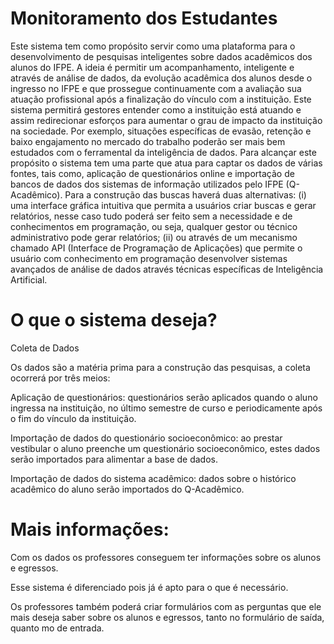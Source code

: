 # Monitoramento dos Estudantes


Este sistema tem como propósito servir como uma plataforma para o desenvolvimento de pesquisas inteligentes sobre dados acadêmicos dos alunos do IFPE. A ideia é permitir um acompanhamento, inteligente e através de análise de dados, da evolução acadêmica dos alunos desde o ingresso no IFPE e que prossegue continuamente com a avaliação sua atuação profissional após a finalização do vínculo com a instituição.  Este sistema permitirá gestores entender como a instituição está atuando e assim redirecionar esforços para aumentar o grau de impacto da instituição na sociedade. Por exemplo, situações específicas de evasão, retenção e baixo engajamento no mercado do trabalho poderão ser mais bem estudados com o ferramental da inteligência de dados.
Para alcançar este propósito o sistema tem uma parte que atua para captar os dados de várias fontes, tais como, aplicação de questionários online e importação de bancos de dados dos sistemas de informação utilizados pelo IFPE (Q-Acadêmico). Para a construção das buscas haverá duas alternativas: (i) uma interface gráfica intuitiva que permita a usuários criar buscas e gerar relatórios, nesse caso tudo poderá ser feito sem a necessidade e de conhecimentos em programação, ou seja, qualquer gestor ou técnico administrativo pode gerar relatórios; (ii) ou através de um mecanismo chamado API (Interface de Programação de Aplicações) que permite o usuário com conhecimento em programação desenvolver sistemas avançados de análise de dados através técnicas específicas de Inteligência Artificial. 


# O que o sistema deseja? 
 
Coleta de Dados

Os dados são a matéria prima para a construção das pesquisas, a coleta ocorrerá por três meios:

Aplicação de questionários: questionários serão aplicados quando o aluno ingressa na instituição, no último semestre de curso e periodicamente após o fim do vínculo da instituição.

Importação de dados do questionário socioeconômico: ao prestar vestibular o aluno preenche um questionário socioeconômico, estes dados serão importados para alimentar a base de dados. 

Importação de dados do sistema acadêmico: dados sobre o histórico acadêmico do aluno serão importados do Q-Acadêmico.

# Mais informações:

Com os dados os professores conseguem ter informações sobre os alunos e egressos.

Esse sistema é diferenciado pois já é apto para o que é necessário.

Os professores também poderá criar formulários com as perguntas que ele mais deseja saber sobre os alunos e egressos, tanto no formulário de saída, quanto mo de entrada.






